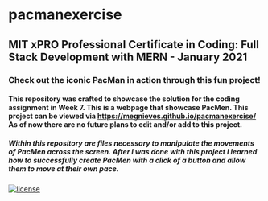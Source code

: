 # pacmanexercise
## MIT xPRO Professional Certificate in Coding: Full Stack Development with MERN - January 2021
### Check out the iconic PacMan in action through this fun project! 
#### This repository was crafted to showcase the solution for the coding assignment in Week 7. This is a webpage that showcase PacMen. This project can be viewed via https://megnieves.github.io/pacmanexercise/ As of now there are no future plans to edit and/or add to this project. 
#####  Within this repository are files necessary to manipulate the movements of PacMen across the screen. After I was done with this project I learned how to successfully create PacMen with a click of a button and allow them to move at their own pace. 


[![license](https://img.shields.io/github/license/DAVFoundation/captain-n3m0.svg?style=flat-square)](https://github.com/MegNieves/pacmanexercise/blob/30cda67fbce6b9cc72a811097a0b4c209773ba72/LICENSE)
